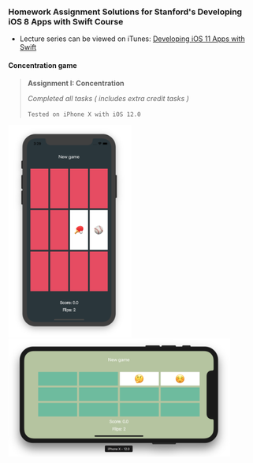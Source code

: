 ### Homework Assignment Solutions for Stanford's Developing iOS 8 Apps with Swift Course

* Lecture series can be viewed on iTunes: [Developing iOS 11 Apps with Swift](https://itunes.apple.com/ru/podcast/developing-ios-11-apps-with-swift/id1315130780?l=en&mt=2)

#### Concentration game
>__Assignment I: Concentration__
>
> _Completed all tasks ( includes extra credit tasks )_
>
> `Tested on iPhone X with iOS 12.0`

<img src="https://github.com/Avisto/CS193P/blob/master/Fall%202017-18/Screenshots/Concentration%20game%20(portrait%20orientation).png" alt="drawing" width="250"/><img src="https://github.com/Avisto/CS193P/blob/master/Fall%202017-18/Screenshots/Concentration%20game%20(landscape%20orientation).png" alt="drawing" width="450"/>
